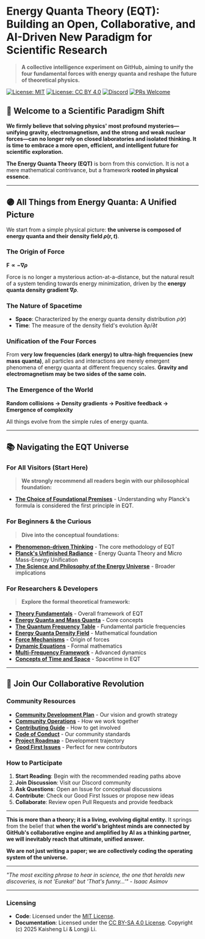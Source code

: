 # Energy Quanta Theory (EQT): Building an Open, Collaborative, and AI-Driven New Paradigm for Scientific Research

> **A collective intelligence experiment on GitHub, aiming to unify the four fundamental forces with energy quanta and reshape the future of theoretical physics.**

[![License: MIT](https://img.shields.io/badge/License-MIT-green.svg)](LICENSE-CODE)
[![License: CC BY 4.0](https://img.shields.io/badge/License-CC%20BY%204.0-lightgrey.svg)](LICENSE-DOCS)
[![Discord](https://img.shields.io/badge/Discord-Join%20the%20Conversation-7289da)](https://discord.gg/your-actual-link)
[![PRs Welcome](https://img.shields.io/badge/PRs-Welcome-brightgreen.svg)](community/03-contributing.md)

## 🚀 Welcome to a Scientific Paradigm Shift

**We firmly believe that solving physics' most profound mysteries—unifying gravity, electromagnetism, and the strong and weak nuclear forces—can no longer rely on closed laboratories and isolated thinking. It is time to embrace a more open, efficient, and intelligent future for scientific exploration.**

**The Energy Quanta Theory (EQT)** is born from this conviction. It is not a mere mathematical contrivance, but a framework **rooted in physical essence**.

---

## 🟣 All Things from Energy Quanta: A Unified Picture

We start from a simple physical picture: **the universe is composed of energy quanta and their density field $\rho(\mathbf{r}, t)$**.

### The Origin of Force
**$\mathbf{F} \propto -\nabla \rho$**

Force is no longer a mysterious action-at-a-distance, but the natural result of a system tending towards energy minimization, driven by the **energy quanta density gradient $\nabla \rho$**.

### The Nature of Spacetime
- **Space**: Characterized by the energy quanta density distribution $\rho(\mathbf{r})$
- **Time**: The measure of the density field's evolution $\partial \rho / \partial t$

### Unification of the Four Forces
From **very low frequencies (dark energy) to ultra-high frequencies (new mass quanta)**, all particles and interactions are merely emergent phenomena of energy quanta at different frequency scales. **Gravity and electromagnetism may be two sides of the same coin.**

### The Emergence of the World
**Random collisions → Density gradients → Positive feedback → Emergence of complexity**

All things evolve from the simple rules of energy quanta.

---

## 📚 Navigating the EQT Universe

### For All Visitors (Start Here)
> **We strongly recommend all readers begin with our philosophical foundation:**

- [**The Choice of Foundational Premises**](docs/Origin/) - Understanding why Planck's formula is considered the first principle in EQT.

### For Beginners & the Curious
> **Dive into the conceptual foundations:**

- [**Phenomenon-driven Thinking**](docs/tutorials/Phenomenon-driven-thinking/) - The core methodology of EQT
- [**Planck's Unfinished Radiance**](docs/tutorials/Planck-Unfinished-Radiance/) - Energy Quanta Theory and Micro Mass-Energy Unification
- [**The Science and Philosophy of the Energy Universe**](docs/tutorials/The-Science-and-Philosophy-of-the-Energy-Universe/) - Broader implications

### For Researchers & Developers
> **Explore the formal theoretical framework:**

- [**Theory Fundamentals**](docs/theory/01-fundamentals.md) - Overall framework of EQT
- [**Energy Quanta and Mass Quanta**](docs/theory/02-Energy-Quanta-and-Mass-Quanta.md) - Core concepts
- [**The Quantum Frequency Table**](docs/theory/03-The-Quantum-Frequency-Table.md) - Fundamental particle frequencies
- [**Energy Quanta Density Field**](docs/theory/04-Energy-Quanta-Density-Field.md) - Mathematical foundation
- [**Force Mechanisms**](docs/theory/05-Force.md) - Origin of forces
- [**Dynamic Equations**](docs/theory/06-Dynamic-Equations-of-Energy-Quanta-Theory.md) - Formal mathematics
- [**Multi-Frequency Framework**](docs/theory/07-Multi-Frequency-Framework-and-Co-Frequency-Resonance-Mechanism.md) - Advanced dynamics
- [**Concepts of Time and Space**](docs/theory/08-The-Concepts-of-Time-and-Space-in-Energy-Quanta-Theory.md) - Spacetime in EQT

---

## 🤝 Join Our Collaborative Revolution

### Community Resources
- [**Community Development Plan**](community/01-Community-Development-Plan.md) - Our vision and growth strategy
- [**Community Operations**](community/02-Community-Operations.md) - How we work together
- [**Contributing Guide**](community/03-contributing.md) - How to get involved
- [**Code of Conduct**](community/04-code_of_conduct.md) - Our community standards
- [**Project Roadmap**](community/ROADMAP.md) - Development trajectory
- [**Good First Issues**](community/good-first-issues.md) - Perfect for new contributors

### How to Participate
1. **Start Reading**: Begin with the recommended reading paths above
2. **Join Discussion**: Visit our Discord community
3. **Ask Questions**: Open an Issue for conceptual discussions
4. **Contribute**: Check our Good First Issues or propose new ideas
5. **Collaborate**: Review open Pull Requests and provide feedback

---

**This is more than a theory; it is a living, evolving digital entity.** It springs from the belief that **when the world's brightest minds are connected by GitHub's collaborative engine and amplified by AI as a thinking partner, we will inevitably reach that ultimate, unified answer.**

**We are not just writing a paper; we are collectively coding the operating system of the universe.**

---

*"The most exciting phrase to hear in science, the one that heralds new discoveries, is not 'Eureka!' but 'That's funny...'" - Isaac Asimov*

---

### Licensing
- **Code**: Licensed under the [MIT License](LICENSE-CODE).
- **Documentation**: Licensed under the [CC BY-SA 4.0 License](LICENSE-DOCS).
Copyright (c) 2025 Kaisheng Li & Longji Li.
